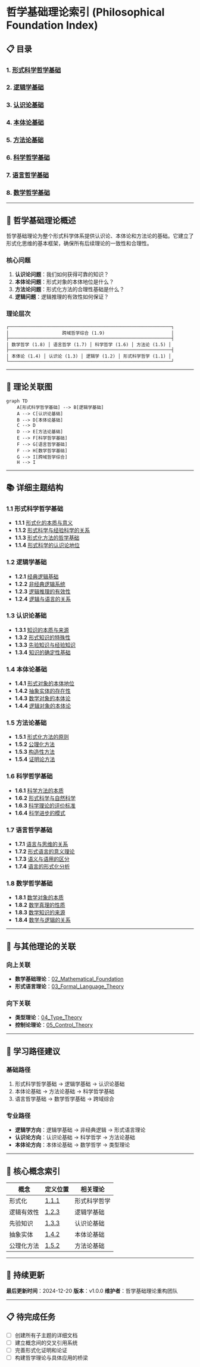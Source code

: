# 哲学基础理论索引 (Philosophical Foundation Index)

## 📋 **目录**

### 1. [形式科学哲学基础](01.1_Formal_Science_Philosophy.md)

### 2. [逻辑学基础](01.2_Logic_Foundation.md)

### 3. [认识论基础](01.3_Epistemology_Foundation.md)

### 4. [本体论基础](01.4_Ontology_Foundation.md)

### 5. [方法论基础](01.5_Methodology_Foundation.md)

### 6. [科学哲学基础](01.6_Philosophy_of_Science.md)

### 7. [语言哲学基础](01.7_Philosophy_of_Language.md)

### 8. [数学哲学基础](01.8_Philosophy_of_Mathematics.md)

---

## 🎯 **哲学基础理论概述**

哲学基础理论为整个形式科学体系提供认识论、本体论和方法论的基础。它建立了形式化思维的基本框架，确保所有后续理论的一致性和合理性。

### 核心问题

1. **认识论问题**：我们如何获得可靠的知识？
2. **本体论问题**：形式对象的本体地位是什么？
3. **方法论问题**：形式化方法的合理性基础是什么？
4. **逻辑问题**：逻辑推理的有效性如何保证？

### 理论层次

```
┌─────────────────────────────────────────────────────────────┐
│                    跨域哲学综合 (1.9)                         │
├─────────────────────────────────────────────────────────────┤
│ 数学哲学 (1.8) │ 语言哲学 (1.7) │ 科学哲学 (1.6) │ 方法论 (1.5) │
├─────────────────────────────────────────────────────────────┤
│ 本体论 (1.4) │ 认识论 (1.3) │ 逻辑学 (1.2) │ 形式科学哲学 (1.1) │
└─────────────────────────────────────────────────────────────┘
```

---

## 🔗 **理论关联图**

```mermaid
graph TD
    A[形式科学哲学基础] --> B[逻辑学基础]
    A --> C[认识论基础]
    B --> D[本体论基础]
    C --> D
    D --> E[方法论基础]
    E --> F[科学哲学基础]
    F --> G[语言哲学基础]
    F --> H[数学哲学基础]
    G --> I[跨域哲学综合]
    H --> I
```

---

## 📚 **详细主题结构**

### 1.1 形式科学哲学基础

- **1.1.1** [形式化的本质与意义](01.1_Formal_Science_Philosophy.md#111-形式化的本质与意义)
- **1.1.2** [形式科学与经验科学的关系](01.1_Formal_Science_Philosophy.md#112-形式科学与经验科学的关系)
- **1.1.3** [形式化方法的哲学基础](01.1_Formal_Science_Philosophy.md#113-形式化方法的哲学基础)
- **1.1.4** [形式科学的认识论地位](01.1_Formal_Science_Philosophy.md#114-形式科学的认识论地位)

### 1.2 逻辑学基础

- **1.2.1** [经典逻辑基础](01.2_Logic_Foundation.md#121-经典逻辑基础)
- **1.2.2** [非经典逻辑系统](01.2_Logic_Foundation.md#122-非经典逻辑系统)
- **1.2.3** [逻辑推理的有效性](01.2_Logic_Foundation.md#123-逻辑推理的有效性)
- **1.2.4** [逻辑与语言的关系](01.2_Logic_Foundation.md#124-逻辑与语言的关系)

### 1.3 认识论基础

- **1.3.1** [知识的本质与来源](01.3_Epistemology_Foundation.md#131-知识的本质与来源)
- **1.3.2** [形式知识的特殊性](01.3_Epistemology_Foundation.md#132-形式知识的特殊性)
- **1.3.3** [先验知识与经验知识](01.3_Epistemology_Foundation.md#133-先验知识与经验知识)
- **1.3.4** [知识的确定性基础](01.3_Epistemology_Foundation.md#134-知识的确定性基础)

### 1.4 本体论基础

- **1.4.1** [形式对象的本体地位](01.4_Ontology_Foundation.md#141-形式对象的本体地位)
- **1.4.2** [抽象实体的存在性](01.4_Ontology_Foundation.md#142-抽象实体的存在性)
- **1.4.3** [数学对象的本体论](01.4_Ontology_Foundation.md#143-数学对象的本体论)
- **1.4.4** [逻辑对象的本体论](01.4_Ontology_Foundation.md#144-逻辑对象的本体论)

### 1.5 方法论基础

- **1.5.1** [形式化方法的原则](01.5_Methodology_Foundation.md#151-形式化方法的原则)
- **1.5.2** [公理化方法](01.5_Methodology_Foundation.md#152-公理化方法)
- **1.5.3** [构造性方法](01.5_Methodology_Foundation.md#153-构造性方法)
- **1.5.4** [证明论方法](01.5_Methodology_Foundation.md#154-证明论方法)

### 1.6 科学哲学基础

- **1.6.1** [科学方法的本质](01.6_Philosophy_of_Science.md#161-科学方法的本质)
- **1.6.2** [形式科学与自然科学](01.6_Philosophy_of_Science.md#162-形式科学与自然科学)
- **1.6.3** [科学理论的评价标准](01.6_Philosophy_of_Science.md#163-科学理论的评价标准)
- **1.6.4** [科学进步的模式](01.6_Philosophy_of_Science.md#164-科学进步的模式)

### 1.7 语言哲学基础

- **1.7.1** [语言与思维的关系](01.7_Philosophy_of_Language.md#171-语言与思维的关系)
- **1.7.2** [形式语言的意义理论](01.7_Philosophy_of_Language.md#172-形式语言的意义理论)
- **1.7.3** [语义与语用的区分](01.7_Philosophy_of_Language.md#173-语义与语用的区分)
- **1.7.4** [语言的形式化分析](01.7_Philosophy_of_Language.md#174-语言的形式化分析)

### 1.8 数学哲学基础

- **1.8.1** [数学对象的本质](01.8_Philosophy_of_Mathematics.md#181-数学对象的本质)
- **1.8.2** [数学真理的性质](01.8_Philosophy_of_Mathematics.md#182-数学真理的性质)
- **1.8.3** [数学知识的来源](01.8_Philosophy_of_Mathematics.md#183-数学知识的来源)
- **1.8.4** [数学与逻辑的关系](01.8_Philosophy_of_Mathematics.md#184-数学与逻辑的关系)

---

## 🔄 **与其他理论的关联**

### 向上关联

- **数学基础理论**：[02_Mathematical_Foundation](../02_Mathematical_Foundation/01_Mathematical_Foundation_Index.md)
- **形式语言理论**：[03_Formal_Language_Theory](../03_Formal_Language_Theory/01_Formal_Language_Theory_Index.md)

### 向下关联

- **类型理论**：[04_Type_Theory](../04_Type_Theory/01_Type_Theory_Index.md)
- **控制论理论**：[05_Control_Theory](../05_Control_Theory/01_Control_Theory_Index.md)

---

## 📖 **学习路径建议**

### 基础路径

1. 形式科学哲学基础 → 逻辑学基础 → 认识论基础
2. 本体论基础 → 方法论基础 → 科学哲学基础
3. 语言哲学基础 → 数学哲学基础 → 跨域综合

### 专业路径

- **逻辑学方向**：逻辑学基础 → 非经典逻辑 → 形式语言理论
- **认识论方向**：认识论基础 → 科学哲学 → 方法论基础
- **本体论方向**：本体论基础 → 数学哲学 → 类型理论

---

## 🎯 **核心概念索引**

| 概念 | 定义位置 | 相关理论 |
|------|----------|----------|
| 形式化 | [1.1.1](01.1_Formal_Science_Philosophy.md#111-形式化的本质与意义) | 形式科学哲学 |
| 逻辑有效性 | [1.2.3](01.2_Logic_Foundation.md#123-逻辑推理的有效性) | 逻辑学基础 |
| 先验知识 | [1.3.3](01.3_Epistemology_Foundation.md#133-先验知识与经验知识) | 认识论基础 |
| 抽象实体 | [1.4.2](01.4_Ontology_Foundation.md#142-抽象实体的存在性) | 本体论基础 |
| 公理化方法 | [1.5.2](01.5_Methodology_Foundation.md#152-公理化方法) | 方法论基础 |

---

## 🔄 **持续更新**

**最后更新时间**：2024-12-20
**版本**：v1.0.0
**维护者**：哲学基础理论重构团队

---

## 📋 **待完成任务**

- [ ] 创建所有子主题的详细文档
- [ ] 建立概念间的交叉引用系统
- [ ] 完善形式化证明和论证
- [ ] 构建哲学理论与具体应用的桥梁
